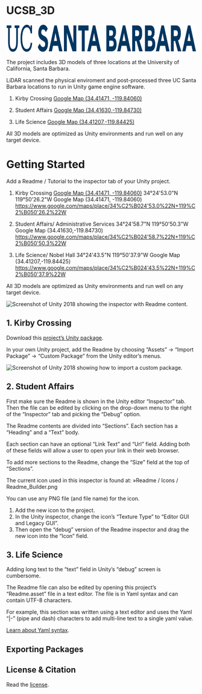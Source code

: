 # UCSB_3D
<img
  src="ucsb_logo.png?raw=true"
  alt="Screenshot of Unity 2018 showing the inspector with Readme content."
  width="1700"
  height="75"
/>


The project includes 3D models of three locations at the University of California, Santa Barbara.  

LiDAR scanned the physical enviroment and post-processed three UC Santa Barbara locations to run in Unity game engine software. 

1) Kirby Crossing [Google Map (34.41471, -119.84060)](https://www.google.com/maps/place/34%C2%B024'53.0%22N+119%C2%B050'26.2%22W)

2) Student Affairs [Google Map (34.41630,-119.84730)](https://www.google.com/maps/place/34%C2%B024'58.7%22N+119%C2%B050'50.3%22W)

3) Life Science [Google Map (34.41207,-119.84425)](https://www.google.com/maps/place/34%C2%B024'43.5%22N+119%C2%B050'37.9%22W)

All 3D models are optimized as Unity environments and run well on any target device.



# Getting Started
Add a Readme / Tutorial to the inspector tab of your Unity project.


1) Kirby Crossing [Google Map (34.41471, -119.84060)](https://www.google.com/maps/place/34%C2%B024'53.0%22N+119%C2%B050'26.2%22W)
34°24'53.0"N 119°50'26.2"W 
Google Map (34.41471, -119.84060)
https://www.google.com/maps/place/34%C2%B024'53.0%22N+119%C2%B050'26.2%22W

2) Student Affairs/ Administrative Services
34°24'58.7"N 119°50'50.3"W
Google Map (34.41630,-119.84730)
https://www.google.com/maps/place/34%C2%B024'58.7%22N+119%C2%B050'50.3%22W

3) Life Science/ Nobel Hall
34°24'43.5"N 119°50'37.9"W
Google Map (34.41207,-119.84425)
https://www.google.com/maps/place/34%C2%B024'43.5%22N+119%C2%B050'37.9%22W

All 3D models are optimized as Unity environments and run well on any target device.


<img
  src="readme-screenshot.png?raw=true"
  alt="Screenshot of Unity 2018 showing the inspector with Readme content."
  width="439"
  height="336"
/>

## 1. Kirby Crossing

Download this [project’s Unity package](build/Readme.unitypackage?raw=true).

In your own Unity project, add the Readme by choosing “Assets” → “Import
Package” → “Custom Package” from the Unity editor’s menus.

<img
  src="readme-import-screenshot.png?raw=true"
  alt="Screenshot of Unity 2018 showing how to import a custom package."
  width="448"
  height="244"
/>

## 2. Student Affairs
First make sure the Readme is shown in the Unity editor “Inspector” tab. Then
the file can be edited by clicking on the drop-down menu to the right of the
“Inspector” tab and picking the “Debug” option.

The Readme contents are divided into “Sections”. Each section has a “Heading”
and a “Text” body.

Each section can have an optional “Link Text” and “Url” field. Adding both of
these fields will allow a user to open your link in their web browser.

To add more sections to the Readme, change the “Size” field at the top of
“Sections”.

The current icon used in this inspector is found at:
    »Readme / Icons / Readme_Builder.png

You can use any PNG file (and file name) for the icon.

1. Add the new icon to the project.
2. In the Unity inspector, change the icon’s “Texture Type” to “Editor GUI and
   Legacy GUI”.
3. Then open the “debug” version of the Readme inspector and drag the new icon
   into the “Icon” field.

## 3. Life Science

Adding long text to the “text” field in Unity’s “debug” screen is cumbersome.

The Readme file can also be edited by opening this project’s “Readme.asset” file
in a text editor. The file is in Yaml syntax and can contain UTF-8 characters.

For example, this section was written using a text editor and uses the Yaml “|-”
(pipe and dash) characters to add multi-line text to a single yaml value.

[Learn about Yaml syntax](http://docs.ansible.com/ansible/latest/reference_appendices/YAMLSyntax.html).

## Exporting Packages

## License & Citation

Read the [license](LICENSE.md).
